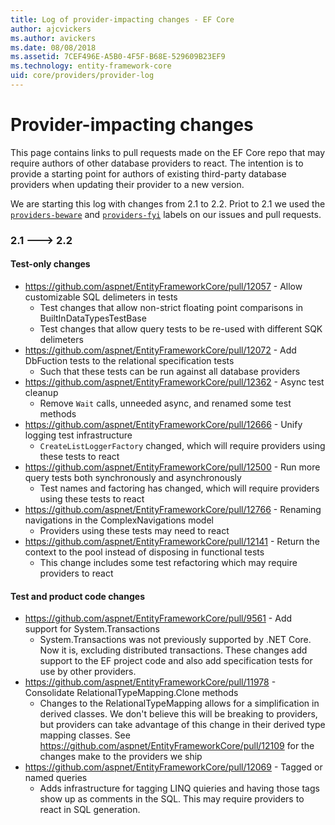 ```yaml
---
title: Log of provider-impacting changes - EF Core
author: ajcvickers
ms.author: avickers
ms.date: 08/08/2018
ms.assetid: 7CEF496E-A5B0-4F5F-B68E-529609B23EF9
ms.technology: entity-framework-core
uid: core/providers/provider-log
---
```


# Provider-impacting changes

This page contains links to pull requests made on the EF Core repo that may require authors of other database providers to react. The intention is to provide a starting point for authors of existing third-party database providers when updating their provider to a new version.

We are starting this log with changes from 2.1 to 2.2. Priot to 2.1 we used the [`providers-beware`](https://github.com/aspnet/EntityFrameworkCore/labels/providers-beware) and [`providers-fyi`](https://github.com/aspnet/EntityFrameworkCore/labels/providers-fyi) labels on our issues and pull requests.

### 2.1 ---> 2.2

#### Test-only changes

* https://github.com/aspnet/EntityFrameworkCore/pull/12057 - Allow customizable SQL delimeters in tests
  * Test changes that allow non-strict floating point comparisons in BuiltInDataTypesTestBase
  * Test changes that allow query tests to be re-used with different SQK delimeters
* https://github.com/aspnet/EntityFrameworkCore/pull/12072 - Add DbFuction tests to the relational specification tests
  * Such that these tests can be run against all database providers
* https://github.com/aspnet/EntityFrameworkCore/pull/12362 - Async test cleanup
  * Remove `Wait` calls, unneeded async, and renamed some test methods
* https://github.com/aspnet/EntityFrameworkCore/pull/12666 - Unify logging test infrastructure
  * `CreateListLoggerFactory` changed, which will require providers using these tests to react
* https://github.com/aspnet/EntityFrameworkCore/pull/12500 - Run more query tests both synchronously and asynchronously
  * Test names and factoring has changed, which will require providers using these tests to react
* https://github.com/aspnet/EntityFrameworkCore/pull/12766 - Renaming navigations in the ComplexNavigations model
  * Providers using these tests may need to react
* https://github.com/aspnet/EntityFrameworkCore/pull/12141 - Return the context to the pool instead of disposing in functional tests
  * This change includes some test refactoring which may require providers to react


#### Test and product code changes

* https://github.com/aspnet/EntityFrameworkCore/pull/9561 - Add support for System.Transactions
  * System.Transactions was not previously supported by .NET Core. Now it is, excluding distributed transactions. These changes add support to the EF project code and also add specification tests for use by other providers.
* https://github.com/aspnet/EntityFrameworkCore/pull/11978 - Consolidate RelationalTypeMapping.Clone methods
  * Changes to the RelationalTypeMapping allows for a simplification in derived classes. We don't believe this will be breaking to providers, but providers can take advantage of this change in their derived type mapping classes. See https://github.com/aspnet/EntityFrameworkCore/pull/12109 for the changes make to the providers we ship
* https://github.com/aspnet/EntityFrameworkCore/pull/12069 - Tagged or named queries
  * Adds infrastructure for tagging LINQ quieries and having those tags show up as comments in the SQL. This may require providers to react in SQL generation.
